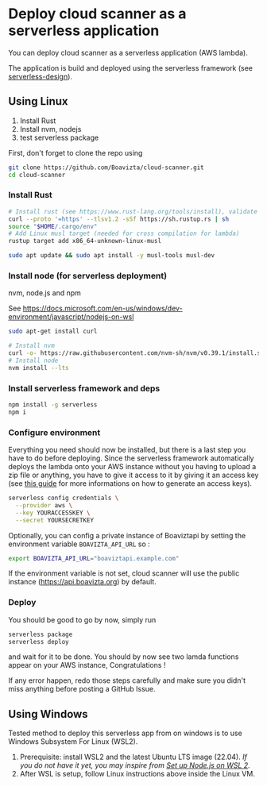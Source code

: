 # Deploy cloud scanner as a serverless application

You can deploy cloud scanner as a serverless application (AWS lambda).

The application is build and deployed using the serverless framework (see [serverless-design](../reference/serverless-design.md)).

## Using Linux

1. Install Rust
2. Install nvm, nodejs
3. test serverless package

First, don't forget to clone the repo using
```sh
git clone https://github.com/Boavizta/cloud-scanner.git
cd cloud-scanner
```

### Install Rust

```sh
# Install rust (see https://www.rust-lang.org/tools/install), validate when prompted
curl --proto '=https' --tlsv1.2 -sSf https://sh.rustup.rs | sh
source "$HOME/.cargo/env"
# Add Linux musl target (needed for cross compilation for lambda)
rustup target add x86_64-unknown-linux-musl

sudo apt update && sudo apt install -y musl-tools musl-dev
```

### Install node (for serverless deployment)

nvm, node.js and npm

See https://docs.microsoft.com/en-us/windows/dev-environment/javascript/nodejs-on-wsl

```sh
sudo apt-get install curl

# Install nvm
curl -o- https://raw.githubusercontent.com/nvm-sh/nvm/v0.39.1/install.sh | bash
# Install node
nvm install --lts
```

### Install serverless framework and deps

```sh
npm install -g serverless
npm i
```

### Configure environment
Everything you need should now be installed, but there is a last step you have to do before deploying. Since the serverless framework automatically deploys the lambda onto your AWS instance without you having to upload a zip file or anything, you have to give it access to it by giving it an access key (see [this guide](https://www.serverless.com/framework/docs/providers/aws/guide/credentials) for more informations on how to generate an access keys).

```sh
serverless config credentials \
  --provider aws \
  --key YOURACCESSKEY \
  --secret YOURSECRETKEY
```

Optionally, you can config a private instance of Boaviztapi by setting the environment variable `BOAVIZTA_API_URL` so :
```sh
export BOAVIZTA_API_URL="boaviztapi.example.com"
```

If the environment variable is not set, cloud scanner will use the public instance (https://api.boavizta.org) by default.

### Deploy
You should be good to go by now, simply run
```sh
serverless package
serverless deploy
```
and wait for it to be done. You should by now see two lamda functions appear on your AWS instance, Congratulations !

If any error happen, redo those steps carefully and make sure you didn't miss anything before posting a GitHub Issue.

## Using Windows

Tested method to deploy this serverless app from on windows is to use Windows Subsystem For Linux (WSL2).

1. Prerequisite: install WSL2 and  the latest Ubuntu LTS image (22.04).
_If you do not have it yet, you may inspire from [Set up Node.js on WSL 2](https://docs.microsoft.com/en-us/windows/dev-environment/javascript/nodejs-on-wsl)._
1. After WSL is setup, follow Linux instructions above inside the Linux VM.
